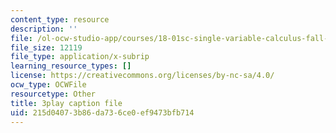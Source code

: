 ```yaml
---
content_type: resource
description: ''
file: /ol-ocw-studio-app/courses/18-01sc-single-variable-calculus-fall-2010/215d04073b86da736ce0ef9473bfb714_QLo5dRFEyl8.srt
file_size: 12119
file_type: application/x-subrip
learning_resource_types: []
license: https://creativecommons.org/licenses/by-nc-sa/4.0/
ocw_type: OCWFile
resourcetype: Other
title: 3play caption file
uid: 215d0407-3b86-da73-6ce0-ef9473bfb714
---
```

